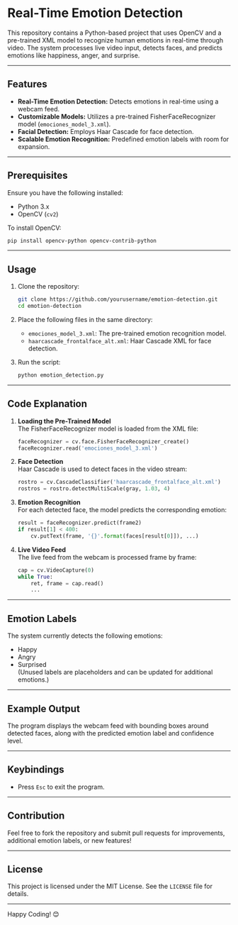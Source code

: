 
# Real-Time Emotion Detection  

This repository contains a Python-based project that uses OpenCV and a pre-trained XML model to recognize human emotions in real-time through video. The system processes live video input, detects faces, and predicts emotions like happiness, anger, and surprise.  

---

## Features  
- **Real-Time Emotion Detection:** Detects emotions in real-time using a webcam feed.  
- **Customizable Models:** Utilizes a pre-trained FisherFaceRecognizer model (`emociones_model_3.xml`).  
- **Facial Detection:** Employs Haar Cascade for face detection.  
- **Scalable Emotion Recognition:** Predefined emotion labels with room for expansion.  

---

## Prerequisites  

Ensure you have the following installed:  
- Python 3.x  
- OpenCV (`cv2`)  

To install OpenCV:  
```bash  
pip install opencv-python opencv-contrib-python  
```  

---

## Usage  

1. Clone the repository:  
   ```bash  
   git clone https://github.com/yourusername/emotion-detection.git  
   cd emotion-detection  
   ```  

2. Place the following files in the same directory:  
   - `emociones_model_3.xml`: The pre-trained emotion recognition model.  
   - `haarcascade_frontalface_alt.xml`: Haar Cascade XML for face detection.  

3. Run the script:  
   ```bash  
   python emotion_detection.py  
   ```  

---

## Code Explanation  

1. **Loading the Pre-Trained Model**  
   The FisherFaceRecognizer model is loaded from the XML file:  
   ```python  
   faceRecognizer = cv.face.FisherFaceRecognizer_create()  
   faceRecognizer.read('emociones_model_3.xml')  
   ```  

2. **Face Detection**  
   Haar Cascade is used to detect faces in the video stream:  
   ```python  
   rostro = cv.CascadeClassifier('haarcascade_frontalface_alt.xml')  
   rostros = rostro.detectMultiScale(gray, 1.03, 4)  
   ```  

3. **Emotion Recognition**  
   For each detected face, the model predicts the corresponding emotion:  
   ```python  
   result = faceRecognizer.predict(frame2)  
   if result[1] < 400:  
       cv.putText(frame, '{}'.format(faces[result[0]]), ...)  
   ```  

4. **Live Video Feed**  
   The live feed from the webcam is processed frame by frame:  
   ```python  
   cap = cv.VideoCapture(0)  
   while True:  
       ret, frame = cap.read()  
       ...  
   ```  

---

## Emotion Labels  
The system currently detects the following emotions:  
- Happy  
- Angry  
- Surprised  
(Unused labels are placeholders and can be updated for additional emotions.)  

---

## Example Output  
The program displays the webcam feed with bounding boxes around detected faces, along with the predicted emotion label and confidence level.  

---

## Keybindings  
- Press `Esc` to exit the program.  

---

## Contribution  
Feel free to fork the repository and submit pull requests for improvements, additional emotion labels, or new features!  

---

## License  
This project is licensed under the MIT License. See the `LICENSE` file for details.  

---  
Happy Coding! 😊
